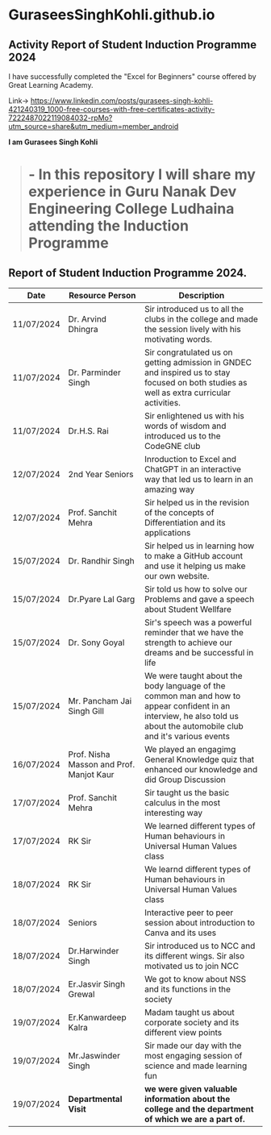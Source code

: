 # GuraseesSinghKohli.github.io
## Activity Report of Student Induction Programme 2024
 
I have successfully completed the "Excel for Beginners" course offered by Great Learning Academy. 

Link-> https://www.linkedin.com/posts/gurasees-singh-kohli-421240319_1000-free-courses-with-free-certificates-activity-7222487022119084032-rpMo?utm_source=share&utm_medium=member_android


**I am Gurasees Singh Kohli** 
> # - **In this repository I will share my experience in Guru Nanak Dev Engineering College Ludhaina attending the Induction Programme**
## Report of Student Induction Programme 2024. 

| Date | Resource Person | Description |
| ---- | --------------- | ----------- |
| 11/07/2024 | Dr. Arvind Dhingra | Sir introduced us to all the clubs in the college and made the session lively with his motivating words. |
| 11/07/2024 | Dr. Parminder Singh | Sir congratulated us on getting admission in GNDEC and inspired us to stay focused on both studies as well as extra curricular activities. |
| 11/07/2024 | Dr.H.S. Rai | Sir enlightened us with his words of wisdom and introduced us to the CodeGNE club |
| 12/07/2024 | 2nd Year Seniors | Inroduction to Excel and ChatGPT in an interactive way that led us to learn in an amazing way |
| 12/07/2024 | Prof. Sanchit Mehra| Sir helped us in the revision of the concepts of Differentiation and its applications |
| 15/07/2024 | Dr. Randhir Singh | Sir helped us in learning how to make a GitHub account and use it helping us make our own website. |
| 15/07/2024 | Dr.Pyare Lal Garg | Sir told us how to solve our Problems and gave a speech about Student Wellfare |
| 15/07/2024 | Dr. Sony Goyal | Sir's speech was a powerful reminder that we have the strength to achieve our dreams and be successful in life |
| 15/07/2024 | Mr. Pancham Jai Singh Gill | We were taught about the body language of the common man and how to appear confident in an interview, he also told us about the automobile club and it's various events |
|  16/07/2024 | Prof. Nisha Masson and Prof. Manjot Kaur | We played an engagimg General Knowledge quiz that enhanced our knowledge and did Group Discussion |
|17/07/2024 | Prof. Sanchit Mehra | Sir taught us the basic calculus in the most interesting way  |
|17/07/2024 | RK Sir | We learned different types of Human behaviours in Universal Human Values class |
|18/07/2024 | RK Sir | We learnd different types of Human behaviours in  Universal Human Values class |
|18/07/2024| Seniors | Interactive peer to peer session about introduction to Canva and its uses |
|18/07/2024| Dr.Harwinder Singh | Sir introduced us to NCC and its different wings. Sir also motivated us to join NCC |
|18/07/2024| Er.Jasvir Singh Grewal | We got to know about NSS and its functions in the society |
|19/07/2024|Er.Kanwardeep Kalra| Madam taught us about corporate society and its different view points |
|19/07/2024| Mr.Jaswinder Singh | Sir made our day with the most engaging session of science and made learning fun |
|19/07/2024| **Departmental Visit** | **we were given valuable information about the college and the department of which we are a part of.** |